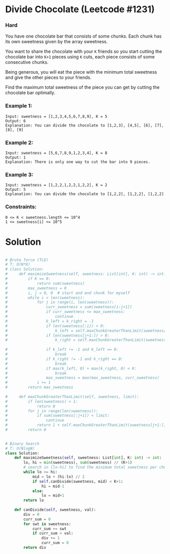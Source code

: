 Divide Chocolate (Leetcode #1231)
===============================
### Hard

You have one chocolate bar that consists of some chunks. Each chunk has its own sweetness given by the array sweetness.

You want to share the chocolate with your `K` friends so you start cutting the chocolate bar into `K+1` pieces using `K` cuts,
each piece consists of some consecutive chunks.

Being generous, you will eat the piece with the minimum total sweetness and give the other pieces to your friends.

Find the maximum total sweetness of the piece you can get by cutting the chocolate bar optimally.

### Example 1:
```
Input: sweetness = [1,2,3,4,5,6,7,8,9], K = 5
Output: 6
Explanation: You can divide the chocolate to [1,2,3], [4,5], [6], [7], [8], [9]
```

### Example 2:
```
Input: sweetness = [5,6,7,8,9,1,2,3,4], K = 8
Output: 1
Explanation: There is only one way to cut the bar into 9 pieces.
```

### Example 3:
```
Input: sweetness = [1,2,2,1,2,2,1,2,2], K = 2
Output: 5
Explanation: You can divide the chocolate to [1,2,2], [1,2,2], [1,2,2]
``` 

### Constraints:
```
0 <= K < sweetness.length <= 10^4
1 <= sweetness[i] <= 10^5
```

Solution
========

```python

# Brute force (TLE)
# T: O(N*K)
# class Solution:
#     def maximizeSweetness(self, sweetness: List[int], K: int) -> int:
#         if K == 0:
#             return sum(sweetness)
#         max_sweetness = 0
#         i, j = 0, 0  # start and end chunk for myself
#         while i < len(sweetness):
#             for j in range(i, len(sweetness)): 
#                 curr_sweetness = sum(sweetness[i:j+1])
#                 if curr_sweetness <= max_sweetness:
#                     continue
#                 k_left = k_right = -1
#                 if len(sweetness[:i]) > 0:
#                     k_left = self.maxChunkGreaterThanLimit(sweetness[:i], curr_sweetness)
#                 if len(sweetness[j+1:]) > 0:
#                     k_right = self.maxChunkGreaterThanLimit(sweetness[j+1:], curr_sweetness)
                
#                 if k_left != -1 and k_left == 0:
#                     break
#                 if k_right != -1 and k_right == 0:
#                     break
#                 if max(k_left, 0) + max(k_right, 0) < K:
#                     break
#                 max_sweetness = max(max_sweetness, curr_sweetness)
#             i += 1
#         return max_sweetness
        
#     def maxChunkGreaterThanLimit(self, sweetness, limit):
#         if len(sweetness) < 1:
#             return 0
#         for j in range(len(sweetness)):
#             if sum(sweetness[:j+1]) < limit:
#                 continue
#             return 1 + self.maxChunkGreaterThanLimit(sweetness[j+1:], limit)
#         return 0

    
# Binary Search
# T: O(NlogN)
class Solution:
    def maximizeSweetness(self, sweetness: List[int], K: int) -> int:
        lo, hi = min(sweetness), sum(sweetness) // (K+1) 
        # search in [lo-hi] to find the minimum total sweetness per chunk.
        while lo <= hi:
            mid = lo + (hi-lo) // 2
            if self.canDivide(sweetness, mid) < K+1:
                hi = mid-1
            else:
                lo = mid+1
        return lo
            
    def canDivide(self, sweetness, val):
        div = 0
        curr_sum = 0
        for swt in sweetness:
            curr_sum += swt
            if curr_sum > val:
                div += 1
                curr_sum = 0
        return div
```
